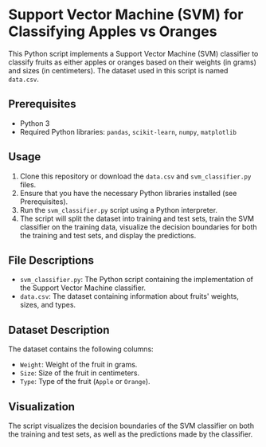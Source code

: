 # Support Vector Machine (SVM) for Classifying Apples vs Oranges

This Python script implements a Support Vector Machine (SVM) classifier to classify fruits as either apples or oranges based on their weights (in grams) and sizes (in centimeters). The dataset used in this script is named `data.csv`.

## Prerequisites
- Python 3
- Required Python libraries: `pandas`, `scikit-learn`, `numpy`, `matplotlib`

## Usage
1. Clone this repository or download the `data.csv` and `svm_classifier.py` files.
2. Ensure that you have the necessary Python libraries installed (see Prerequisites).
3. Run the `svm_classifier.py` script using a Python interpreter.
4. The script will split the dataset into training and test sets, train the SVM classifier on the training data, visualize the decision boundaries for both the training and test sets, and display the predictions.

## File Descriptions
- `svm_classifier.py`: The Python script containing the implementation of the Support Vector Machine classifier.
- `data.csv`: The dataset containing information about fruits' weights, sizes, and types.

## Dataset Description
The dataset contains the following columns:
- `Weight`: Weight of the fruit in grams.
- `Size`: Size of the fruit in centimeters.
- `Type`: Type of the fruit (`Apple` or `Orange`).

## Visualization
The script visualizes the decision boundaries of the SVM classifier on both the training and test sets, as well as the predictions made by the classifier.
